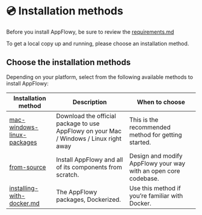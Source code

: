# 💿 Installation methods

Before you install AppFlowy, be sure to review the [requirements.md](../requirements.md "mention")

To get a local copy up and running, please choose an installation method.

## Choose the installation methods

Depending on your platform, select from the following available methods to install AppFlowy:

| Installation method                                                                          | Description                                                                            | When to choose                                                  |
| -------------------------------------------------------------------------------------------- | -------------------------------------------------------------------------------------- | --------------------------------------------------------------- |
| [mac-windows-linux-packages](mac-windows-linux-packages/ "mention")                          | Download the official package to use AppFlowy on your Mac / Windows / Linux right away | This is the recommended method for getting started.             |
| [from-source](../../../documentation/appflowy/software-contributions/from-source/ "mention") | Install AppFlowy and all of its components from scratch.                               | Design and modify AppFlowy your way with an open core codebase. |
| [installing-with-docker.md](installing-with-docker.md "mention")                             | The AppFlowy packages, Dockerized.                                                     | Use this method if you’re familiar with Docker.                 |
